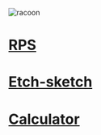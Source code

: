 ![racoon](https://static.boredpanda.com/blog/wp-content/uploads/2020/08/tito-piper-racoon-finger-painting-art-5-5f27d8f480980__700.jpg)

[RPS](https://jamesc7.github.io/rps/)
===
[Etch-sketch](https://jamesc7.github.io/etch-sketch/)
===
[Calculator](https://jamesc7.github.io/calc/)
===
